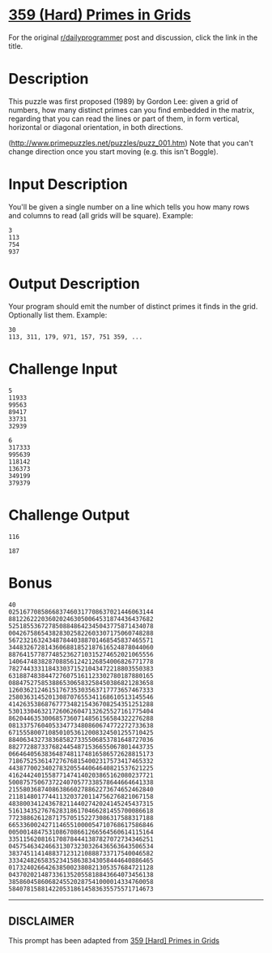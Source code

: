 # [359 (Hard) Primes in Grids](https://www.reddit.com/r/dailyprogrammer/comments/8gzaz5/20180504_challenge_359_hard_primes_in_grids/)

For the original [r/dailyprogrammer](https://www.reddit.com/r/dailyprogrammer/) post and discussion, click the link in the title.

# Description
This puzzle was first proposed (1989) by Gordon Lee: given a grid of numbers, how many distinct primes can you find embedded in the matrix, regarding that you can read the lines or part of them, in form vertical, horizontal or diagonal orientation, in both directions. 

(http://www.primepuzzles.net/puzzles/puzz_001.htm)
Note that you can't change direction once you start moving (e.g. this isn't Boggle). 

# Input Description
You'll be given a single number on a line which tells you how many rows and columns to read (all grids will be square). Example:


```
3 
113
754
937
```
# Output Description
Your program should emit the number of distinct primes it finds in the grid. Optionally list them. Example:


```
30
113, 311, 179, 971, 157, 751 359, ...
```
# Challenge Input

```
5 
11933
99563
89417
33731
32939

6
317333
995639
118142
136373
349199
379379
```
# Challenge Output

```
116

187
```
# Bonus

```
40
0251677085866837460317708637021446063144
8812262220360202463050064531874436437682
5251855367278508848642345043775871434078
0042675865438283025822603307175060748288
5672321632434878440388701468545837465571
3448326728143606881852187616524878044060
8876415778774852362710315274652021065556
1406474838287088561242126854006826771778
7827443331184330371521043472218803550383
6318874838447276075161123302780187880165
0884752758538865306583258450386821283658
1260362124615176735303563717773657467333
2580363145201308707655341168610513145546
4142635386876777348215436708254351251288
5301330463217260626047132625527161775404
8620446353006857360714856156584322276288
0813375760405334773480860674772272733638
6715558007108501053612008324501255710425
8840634327383685827335506853781648727036
8827728873376824454871536655067801443735
0664640563836487481174816586572628815173
7186752536147276768154002317573417465332
4438770023402783205544064640821537621225
4162442401558771474140203865162080237721
5008757506737224070577338578644664641338
2155803687408638660278862273674652462840
2118148017744113203720114756276821067158
4838003412436782114402742024145245437315
5161343527676283186170466281455700086618
7723886261287175705152273086317588317188
6653360024271146551000054710768617586846
0050014847531086708661266564560614115164
3351156208161708784441387827072734346251
0457546342466313073230326436563643506534
3837451141488371231210888733717540046582
3334248265835234158638343058444640886465
0173240266426385002380821305357684721128
0437020214873361352055818843664073456138
3858604586068245520287541000014334760058
5840781588142205318614583635575571714673
```

----
## **DISCLAIMER**
This prompt has been adapted from [359 [Hard] Primes in Grids](https://www.reddit.com/r/dailyprogrammer/comments/8gzaz5/20180504_challenge_359_hard_primes_in_grids/
)
